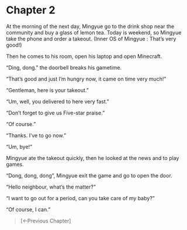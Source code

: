 # Chapter 2

At the morning of the next day, Mingyue go to the drink shop near the community and buy a glass of lemon tea. Today is weekend, so Mingyue take the phone and order a takeout. (Inner OS of Mingyue : That’s very good!)

Then he comes to his room, open his laptop and open Minecraft.

“Ding, dong.” the doorbell breaks his gametime.

“That’s good and just I’m hungry now, it came on time very much!”

“Gentleman, here is your takeout.”

“Um, well, you delivered to here very fast.”

“Don’t forget to give us Five-star praise.”

“Of course.”

“Thanks. I’ve to go now.”

“Um, bye!”

Mingyue ate the takeout quickly, then he looked at the news and to play games.

“Dong, dong, dong”, Mingyue exit the game and go to open the door.

“Hello neighbour, what’s the matter?”

“I want to go out for a period, can you take care of my baby?”

“Of course, I can.”

> [←Previous Chapter] 
